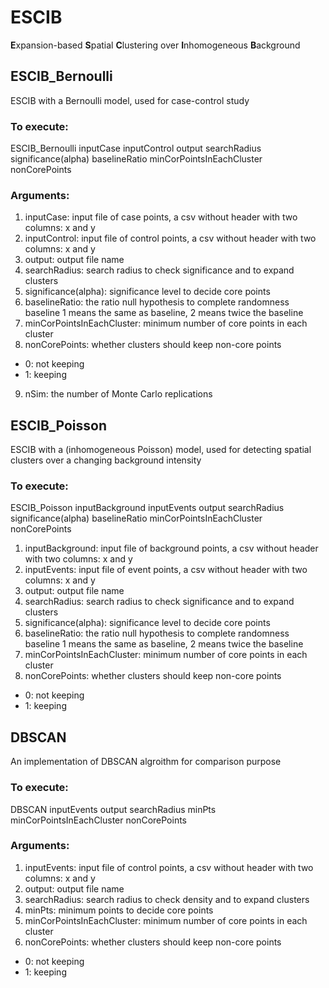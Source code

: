 # ESCIB
**E**xpansion-based **S**patial **C**lustering over **I**nhomogeneous **B**ackground

## ESCIB_Bernoulli
ESCIB with a Bernoulli model, used for case-control study
### To execute:
  ESCIB_Bernoulli inputCase inputControl output searchRadius significance(alpha) baselineRatio minCorPointsInEachCluster nonCorePoints
### Arguments:
1. inputCase: input file of case points, a csv without header with two columns: x and y
2. inputControl: input file of control points, a csv without header with two columns: x and y
3. output: output file name
4. searchRadius: search radius to check significance and to expand clusters
5. significance(alpha): significance level to decide core points
6. baselineRatio: the ratio null hypothesis to complete randomness baseline 1 means the same as baseline, 2 means twice the baseline
7. minCorPointsInEachCluster: minimum number of core points in each cluster
8. nonCorePoints: whether clusters should keep non-core points
  * 0: not keeping
  * 1: keeping
9. nSim: the number of Monte Carlo replications
  
## ESCIB_Poisson
ESCIB with a (inhomogeneous Poisson) model, used for detecting spatial clusters over a changing background intensity
### To execute:
  ESCIB_Poisson inputBackground inputEvents output searchRadius significance(alpha) baselineRatio minCorPointsInEachCluster nonCorePoints
1. inputBackground: input file of background points, a csv without header with two columns: x and y
2. inputEvents: input file of event points, a csv without header with two columns: x and y
3. output: output file name
4. searchRadius: search radius to check significance and to expand clusters
5. significance(alpha): significance level to decide core points
6. baselineRatio: the ratio null hypothesis to complete randomness baseline 1 means the same as baseline, 2 means twice the baseline
7. minCorPointsInEachCluster: minimum number of core points in each cluster
8. nonCorePoints: whether clusters should keep non-core points
  * 0: not keeping
  * 1: keeping

## DBSCAN
An implementation of DBSCAN algroithm for comparison purpose
### To execute:
  DBSCAN inputEvents output searchRadius minPts minCorPointsInEachCluster nonCorePoints
### Arguments:
1. inputEvents: input file of control points, a csv without header with two columns: x and y
2. output: output file name
3. searchRadius: search radius to check density and to expand clusters
4. minPts: minimum points to decide core points
5. minCorPointsInEachCluster: minimum number of core points in each cluster
6. nonCorePoints: whether clusters should keep non-core points
  * 0: not keeping
  * 1: keeping

